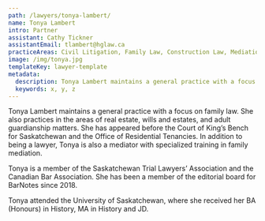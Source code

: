 ```yaml
---
path: /lawyers/tonya-lambert/
name: Tonya Lambert
intro: Partner
assistant: Cathy Tickner
assistantEmail: tlambert@hglaw.ca
practiceAreas: Civil Litigation, Family Law, Construction Law, Mediation, Real Estate. 
image: /img/tonya.jpg
templateKey: lawyer-template
metadata:
  description: Tonya Lambert maintains a general practice with a focus on family law. She also practices in the areas of real estate, wills and estates, and adult guardianship matters. She has appeared before the Court of King’s Bench for Saskatchewan and the Office of Residential Tenancies. In addition to being a lawyer, Tonya is also a mediator with specialized training in family mediation.
  keywords: x, y, z
---
```

Tonya Lambert maintains a general practice with a focus on family law. She also practices in the areas of real estate, wills and estates, and adult guardianship matters. She has appeared before the Court of King’s Bench for Saskatchewan and the Office of Residential Tenancies. In addition to being a lawyer, Tonya is also a mediator with specialized training in family mediation.

Tonya is a member of the Saskatchewan Trial Lawyers’ Association and the Canadian Bar Association. She has been a member of the editorial board for BarNotes since 2018.

Tonya attended the University of Saskatchewan, where she received her BA (Honours) in History, MA in History and JD.
